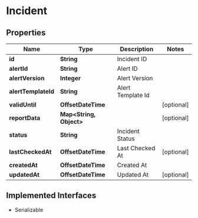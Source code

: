 

# Incident


## Properties

| Name | Type | Description | Notes |
|------------ | ------------- | ------------- | -------------|
|**id** | **String** | Incident ID |  |
|**alertId** | **String** | Alert ID |  |
|**alertVersion** | **Integer** | Alert Version |  |
|**alertTemplateId** | **String** | Alert Template Id |  |
|**validUntil** | **OffsetDateTime** |  |  [optional] |
|**reportData** | **Map&lt;String, Object&gt;** |  |  [optional] |
|**status** | **String** | Incident Status |  |
|**lastCheckedAt** | **OffsetDateTime** | Last Checked At |  [optional] |
|**createdAt** | **OffsetDateTime** | Created At |  |
|**updatedAt** | **OffsetDateTime** | Updated At |  [optional] |


## Implemented Interfaces

* Serializable


